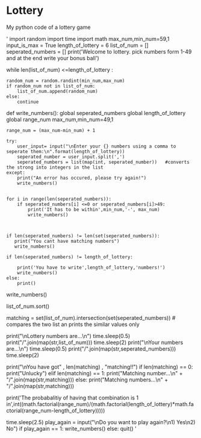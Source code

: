 # Lottery
My python code of a lottery game

'
import random
import time
import math
max_num,min_num=59,1
input_is_max = True
length_of_lottery = 6
list_of_num = []
seperated_numbers = []
print('Welcome to lottery. pick numbers form 1-49 and at the end write your bonus ball')


while len(list_of_num) <=length_of_lottery :
    
    random_num = random.randint(min_num,max_num)
    if random_num not in list_of_num: 
        list_of_num.append(random_num)
    else:
        continue

def write_numbers():
    global seperated_numbers
    global length_of_lottery
    global range_num
    max_num,min_num=49,1
    
    range_num = (max_num-min_num) + 1
    
    try:
        user_input= input("\nEnter your {} numbers using a comma to seperate them:\n".format(length_of_lottery))
        seperated_number = user_input.split(',')
        seperated_numbers = list(map(int, seperated_number))   #converts the strong into integers in the list
    except:
        print("An error has occured, please try again!")
        write_numbers()
    
    
    for i in range(len(seperated_numbers)):
        if seperated_numbers[i] <=0 or seperated_numbers[i]>49:
            print('It has to be within',min_num,'-', max_num)
            write_numbers()


            
    if len(seperated_numbers) != len(set(seperated_numbers)):
       print("You cant have matching numbers")
       write_numbers()
                                     
    if len(seperated_numbers) != length_of_lottery:
        
        print('You have to write',length_of_lottery,'numbers!')
        write_numbers()
    else:
        print()

write_numbers()

list_of_num.sort()

matching = set(list_of_num).intersection(set(seperated_numbers))   # compares the two list an prints the similar values only

print("\nLottery numbers are...\n")
time.sleep(0.5)
print("/".join(map(str,list_of_num)))
time.sleep(2)
print("\nYour numbers are...\n")
time.sleep(0.5)
print("/".join(map(str,seperated_numbers)))
time.sleep(2)

    
print("\nYou have got" , len(matching) , "matching!!")
if len(matching) == 0:
    print("Unlucky")
elif len(matching) == 1:
    print("Matching number...\n" + "/".join(map(str,matching)))
else:
    print("Matching numbers...\n" + "/".join(map(str,matching)))


print('The probabalitiy of having that combination is 1 in',int((math.factorial(range_num)/(math.factorial(length_of_lottery)*math.factorial(range_num-length_of_lottery)))))

time.sleep(2.5)
play_again = input("\nDo you want to play again?\n1) Yes\n2) No")
if play_again == 1:
    write_numbers()
else:
    quit()
'

      

        






      

